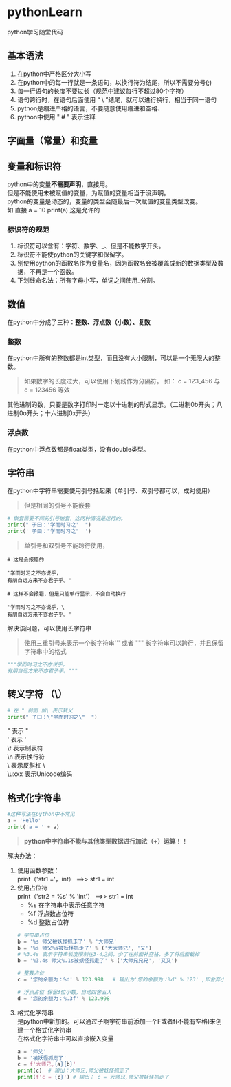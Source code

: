 # pythonLearn
python学习随堂代码


## 基本语法
1. 在python中严格区分大小写
2. 在python中的每一行就是一条语句，以换行符为结尾，所以不需要分号(;)
3. 每一行语句的长度不要过长（规范中建议每行不超过80个字符）
4. 语句跨行时，在语句后面使用 “ \ ”结尾，就可以进行换行，相当于同一语句
5. python是缩进严格的语言，不要随意使用缩进和空格、
6. python中使用 " # " 表示注释
## 字面量（常量）和变量
## 变量和标识符
python中的变量**不需要声明**，直接用。  
但是不能使用未被赋值的变量，为赋值的变量相当于没声明。  
python的变量是动态的，变量的类型会随最后一次赋值的变量类型改变。  
如 直接  a = 10
        print(a)
   这是允许的  
### 标识符的规范 
1. 标识符可以含有：字符、数字、_、但是不能数字开头。
2. 标识符不能使python的关键字和保留字。
3. 别使用python的函数名作为变量名，因为函数名会被覆盖成新的数据类型及数据，不再是一个函数。
4. 下划线命名法：所有字母小写，单词之间使用_分割。
## 数值
在python中分成了三种：**整数、浮点数（小数）、复数**  
### 整数
在python中所有的整数都是int类型，而且没有大小限制，可以是一个无限大的整数。
> 如果数字的长度过大，可以使用下划线作为分隔符。
> 如： c = 123_456  与  c = 123456 等效  

其他进制的数，只要是数字打印时一定以十进制的形式显示。（二进制0b开头；八进制0o开头；十六进制0x开头）  
### 浮点数
在python中浮点数都是float类型，没有double类型。
## 字符串
在python中字符串需要使用引号括起来（单引号、双引号都可以，成对使用）  
> 但是相同的引号不能嵌套
```python
# 嵌套需要不同的引号嵌套，这两种情况是运行的。
print(" 子曰：'学而时习之'  ")
print(' 子曰："学而时习之"  ')
```
> 单引号和双引号不能跨行使用，
```
# 这是会报错的

'学而时习之不亦说乎，
有朋自远方来不亦君子乎。'

# 这样不会报错，但是只能单行显示，不会自动换行

'学而时习之不亦说乎，\
有朋自远方来不亦君子乎。'
```
解决该问题，可以使用长字符串
> 使用三重引号来表示一个长字符串'''  或者  """ 
> 长字符串可以跨行，并且保留字符串中的格式
```python
"""学而时习之不亦说乎，
有朋自远方来不亦君子乎。"""
```
## 转义字符 （\）
```python
# 在 " 前面 加\ 表示转义
print(" 子曰：\"学而时习之\"  ")
```
\" 表示 "  
\' 表示 '  
\t 表示制表符  
\n 表示换行符  
\\ 表示反斜杠 \  
\uxxx 表示Unicode编码  
## 格式化字符串 
```python
#这种写法在python中不常见
a = 'Hello'
print('a = ' + a)
```
> **python中字符串不能与其他类型数据进行加法（+）运算！！**

解决办法：
1. 使用函数参数：  
print（'str1 ='，int）  ==>>   str1 = int  
2. 使用占位符  
print（'str2 = %s' % 'int'）   ==>>   str1 = int  
    - %s 在字符串中表示任意字符
    - %f 浮点数占位符
    - %d 整数占位符  
    ```python
   # 字符串占位
   b = '%s 师父被妖怪抓走了' % '大师兄' 
   b = '%s 师父%s被妖怪抓走了' % ('大大师兄', '又')
   # %3.4s 表示字符串长度限制在3-4之间，少了在前面补空格，多了将后面截掉
   b = '%3.4s 师父%.1s被妖怪抓走了' % ('大师兄兄兄', '又又')
   
   # 整数占位
   c = '您的余额为：%d' % 123.998   # 输出为'您的余额为：%d' % 123' ,即舍弃小数
   
   # 浮点占位 保留3位小数，自动四舍五入
   d = '您的余额为：%.3f' % 123.998
    ```
3. 格式化字符串  
是python中新加的。可以通过子啊字符串前添加一个F或者f(不能有空格)来创建一个格式化字符串    
在格式化字符串中可以直接嵌入变量
    ```python
    a = '师父'
    b = '被妖怪抓走了'
    c = f'大师兄,{a}{b}'
    print(c)  # 输出：大师兄,师父被妖怪抓走了
    print(f'c = {c}') # 输出： c = 大师兄,师父被妖怪抓走了
    ```

